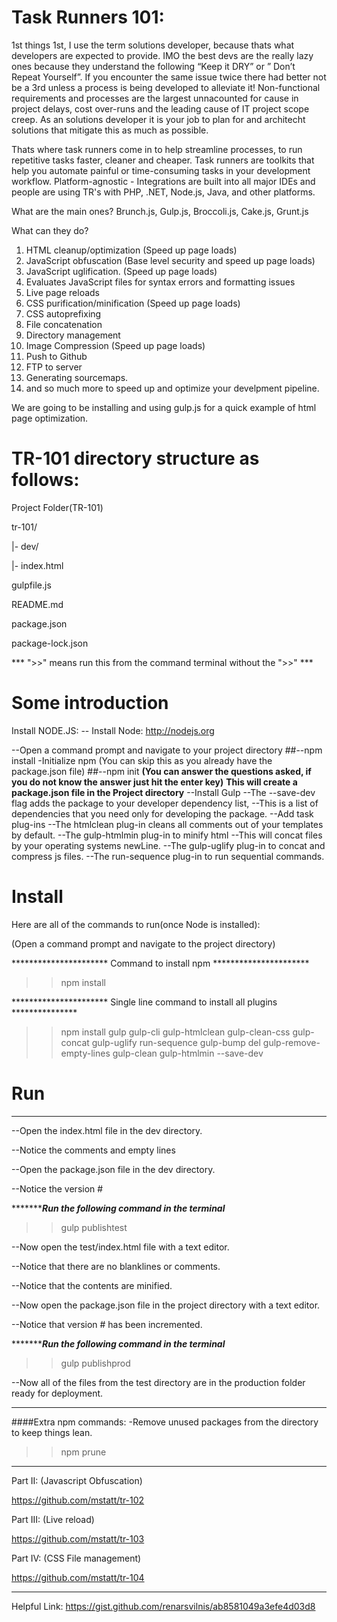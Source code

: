 # Task Runners 101:

1st things 1st, I use the term solutions developer, because thats what developers are expected to provide.
IMO the best devs are the really lazy ones because they understand the following “Keep it DRY” or ” Don’t Repeat Yourself”.
If you encounter the same issue twice there had better not be a 3rd unless a process is being developed to alleviate it! Non-functional requirements and processes are the largest unnacounted for cause in project delays, cost over-runs and the leading cause of IT project scope creep. As an solutions developer it is your job to plan for and architecht solutions that mitigate this as much as possible.

Thats where task runners come in to help streamline processes, to run repetitive tasks faster, cleaner and cheaper. Task runners are toolkits that help you automate painful or time-consuming tasks in your development workflow. Platform-agnostic - Integrations are built into all major IDEs and people are using TR's with PHP, .NET, Node.js, Java, and other platforms.

What are the main ones?
Brunch.js, Gulp.js, Broccoli.js, Cake.js, Grunt.js

What can they do?

1) HTML cleanup/optimization (Speed up page loads)
2) JavaScript obfuscation (Base level security and speed up page loads)
3) JavaScript uglification. (Speed up page loads)
4) Evaluates JavaScript files for syntax errors and formatting issues
5) Live page reloads
6) CSS purification/minification (Speed up page loads)
7) CSS autoprefixing 
8) File concatenation
9) Directory management
10) Image Compression (Speed up page loads)
11) Push to Github
12) FTP to server
13) Generating sourcemaps.
14) and so much more to speed up and optimize your develpment pipeline.

We are going to be installing and using gulp.js for a quick example of html page optimization.

# TR-101 directory structure as follows:
Project Folder(TR-101)

tr-101/

|- dev/

   |- index.html
   
gulpfile.js

README.md

package.json

package-lock.json


*** ">>" means run this from the command terminal without the ">>" ***

# Some introduction
Install NODE.JS:
-- Install Node:
http://nodejs.org

--Open a command prompt and navigate to your project directory
##--npm install
-Initialize npm (You can skip this as you already have the package.json file)
##--npm init 
**(You can answer the questions asked, if you do not know the answer just hit the enter key)**
****This will create a package.json file in the Project directory****
--Install Gulp
--The --save-dev flag adds the package to your developer dependency list,
--This is a list of dependencies that you need only for developing the package.
--Add task plug-ins
--The htmlclean plug-in cleans all comments out of your templates by default.
--The gulp-htmlmin plug-in to minify html
--This will concat files by your operating systems newLine.
--The gulp-uglify plug-in to concat and compress js files.
--The run-sequence plug-in to run sequential commands.

# Install
Here are all of the commands to run(once Node is installed):

(Open a command prompt and navigate to the project directory)

********************** Command to install npm **********************
>>npm install

********************** Single line command to install all plugins ***************
>>npm install gulp gulp-cli gulp-htmlclean gulp-clean-css gulp-concat gulp-uglify run-sequence gulp-bump del gulp-remove-empty-lines gulp-clean gulp-htmlmin --save-dev

# Run
************************************************

--Open the index.html file in the dev directory.

--Notice the comments and empty lines

--Open the package.json file in the dev directory.

--Notice the version #


**********************Run the following command in the terminal***************
>>gulp publishtest


--Now open the test/index.html file with a text editor.

--Notice that there are no blanklines or comments.

--Notice that the contents are minified.

--Now open the package.json file in the project directory with a text editor.

--Notice that version # has been incremented.

**********************Run the following command in the terminal***************
>>gulp publishprod

--Now all of the files from the test directory are in the production folder ready for deployment.

************************************************
####Extra npm commands:
-Remove unused packages from the directory to keep things lean.

>>npm prune


************************************************

Part II: (Javascript Obfuscation)

https://github.com/mstatt/tr-102

Part III: (Live reload)

https://github.com/mstatt/tr-103

Part IV: (CSS File management)

https://github.com/mstatt/tr-104
************************************************



Helpful Link:
https://gist.github.com/renarsvilnis/ab8581049a3efe4d03d8
